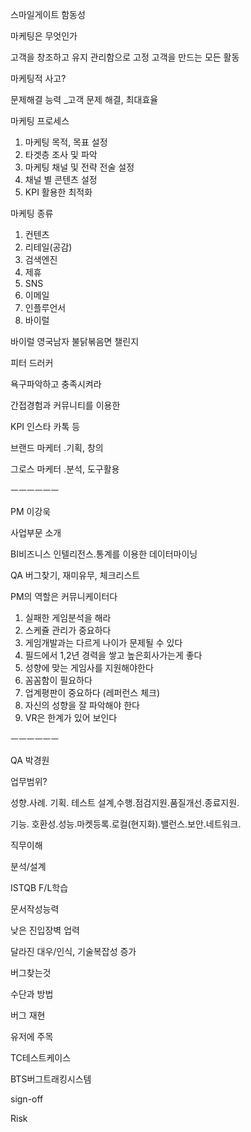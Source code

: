 스마일게이트 함동성

마케팅은 무엇인가

고객을 창조하고 유지 관리함으로 고정 고객을 만드는 모든 활동

마케팅적 사고?

문제해결 능력 _고객 문제 해결, 최대효율

마케팅 프로세스

1. 마케팅 목적, 목표 설정
2. 타겟층 조사 및 파악
3. 마케팅 채널 및 전략 전술 설정
4. 채널 별 콘텐츠 설정
5. KPI 활용한 최적화

마케팅 종류

1. 컨텐츠
2. 리테일(공감)
3. 검색엔진
4. 제휴
5. SNS
6. 이메일
7. 인플루언서
8. 바이럴

바이럴 영국남자 불닭볶음면 챌린지

피터 드러커

욕구파악하고 충족시켜라

간접경험과 커뮤니티를 이용한

KPI 인스타 카톡 등

브랜드 마케터 .기획, 창의

그로스 마케터 .분석, 도구활용

ㅡㅡㅡㅡㅡㅡ

PM 이강욱

사업부문 소개

BI비즈니스 인텔리전스.통계를 이용한 데이터마이닝

QA 버그찾기, 재미유무, 체크리스트

PM의 역할은 커뮤니케이터다

1. 실패한 게임분석을 해라
2. 스케쥴 관리가 중요하다
3. 게임개발과는 다르게 나이가 문제될 수 있다
4. 필드에서 1,2년 경력을 쌓고 높은회사가는게 좋다
5. 성향에 맞는 게임사를 지원해야한다
6. 꼼꼼함이 필요하다
7. 업계평판이 중요하다 (레퍼런스 체크)
8. 자신의 성향을 잘 파악해야 한다
9. VR은 한계가 있어 보인다

ㅡㅡㅡㅡㅡㅡ

QA 박경원

업무범위?

성향.사례. 기획. 테스트 설계,수행.점검지원.품질개선.종료지원.

기능. 호환성.성능.마켓등록.로컬(현지화).밸런스.보안.네트워크.

직무이해

분석/설계

ISTQB F/L학습

문서작성능력

낮은 진입장벽 업력

달라진 대우/인식, 기술복잡성 증가

버그찾는것

수단과 방법

버그 재현

유저에 주목

TC테스트케이스 

BTS버그트래킹시스템 

sign-off 

Risk
